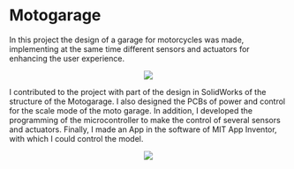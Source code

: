 # Motogarage

In this project the design of a garage for motorcycles was made, implementing at the same time different sensors and actuators for enhancing the user experience.
<p align="center">
<img src="https://github.com/alejandro3141592/Motogarage/assets/132953325/a3247861-8581-4d9a-8896-5727bf6d658f"/>
</p>


I contributed to the project with part of the design in SolidWorks of the structure of the Motogarage.
I also designed the PCBs of power and control for the scale mode of the moto garage.
In addition, I developed the programming of the microcontroller to make the control of several sensors and actuators.
Finally, I made an App in the software of MIT App Inventor, with which I could control the model.
<p align="center">
<img src="https://github.com/alejandro3141592/Motogarage/assets/132953325/f32864d6-be07-4fe8-88cd-a4e173e5b2ee"/>
</p>
